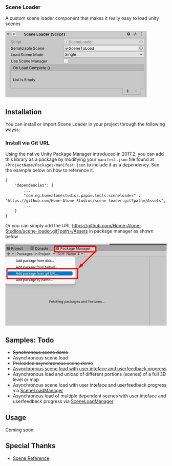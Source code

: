 ### Scene Loader
A custom scene loader component that makes it really easy to load unity scenes

![Scene Loader](/Promotional/inspector_component.jpg)

## Installation
You can install or import Scene Loader in your project through the following wayss:

<!--
### Install via OpenUPM
The package is available on the [openupm registry](https://openupm.com/). It's recommended to install it via [openupm-cli](https://github.com/openupm/openupm-cli).

```
openupm add com.ng.homealonestudios.papae.tools.sceneloader
```
-->

### Install via Git URL
Using the native Unity Package Manager introduced in 2017.2, you can add this library as a package by modifying your `manifest.json` file found at `/ProjectName/Packages/manifest.json` to include it as a dependency. See the example below on how to reference it.

```
{
	"dependencies": {
		...
		"com.ng.homealonestudios.papae.tools.sceneloader" : "https://github.com/Home-Alone-Studios/scene-loader.git?path=/Assets",
		...
	}
}
```

Or you can simply add the URL https://github.com/Home-Alone-Studios/scene-loader.git?path=/Assets in package manager as shown below

![Import Instruction](/Promotional/import_instruction.jpg)

<!--
### Install via classic `.UnityPackage`
The latest release can be found [here](https://github.com/home-alone-studios/scene-loader/releases) as a UnityPackage file that can be downloaded and imported directly into your project's Assets folder.


### Install via zip extract
-->

## Samples: Todo
- ~~Synchronous scene demo~~
- Asynchronous scene load
- ~~Preloaded asynchronous scene demo~~
- [Asynchronous scene load with user inteface and userfeedback progress](https://www.patrykgalach.com/2021/02/15/smooth-scene-loading)
- Asynchronous load and unload of different portions (scenes) of a full 3D level or map
- Asynchronous scene load with user inteface and userfeedback progress via [SceneLoadManager](/Assets/Scripts/SceneLoaderManager.cs)
- Asynchronous load of multiple dependent scenes with user inteface and userfeedback progress via [SceneLoadManager](/Assets/Scripts/SceneLoaderManager.cs)  


## Usage
Coming soon.

<!--
To learn more about how to use JCMG Package Tools, see [here](./usage.md) for more information.
-->

## Special Thanks
- [Scene Reference](https://github.com/roboryantron/UnityEditorJunkie#scenereference)

<!--
## Contributors
If you are interested in contributing, found a bug, or want to request a new feature, please see [here](./contributors.md) for more information.



## Support
If this is useful to you and/or you’d like to see future development and more tools in the future, please consider supporting it either by contributing to the Github projects (submitting bug reports or features and/or creating pull requests) or by buying me coffee using any of the links below. Every little bit helps!

[![ko-fi](https://www.ko-fi.com/img/githubbutton_sm.svg)](https://ko-fi.com/I3I2W7GX)

## License
-->


